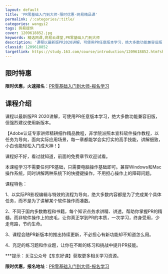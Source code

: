 ```yaml
---
layout: default
title: 'PR零基础入门到大师-限时优惠-网易精品课'
permalink: /:categories/:title/
categories: wangyi2
tags: 网易提供
cover: 1209618852.jpg
keywords: 精选网课,网易云课堂,PR零基础入门到大师
description: '课程以最新版PR2020讲解，可使用PR任意版本学习，绝大多数功能兼容旧版，但强烈建议使用新版本。【Adobe认证专家讲'
classid: 1209618852
targetlink: https://study.163.com/course/introduction/1209618852.htm?share=1&shareId=1025206652&utm_campaign=share&utm_medium=iphoneShare&utm_source=&utm_u=1025206652
---
```


## 限时特惠

**限时优惠，火速报名**：[PR零基础入门到大师-报名学习](https://study.163.com/course/introduction/1209618852.htm?share=1&shareId=1025206652&utm_campaign=share&utm_medium=iphoneShare&utm_source=&utm_u=1025206652)

## 课程介绍

课程以最新版PR 2020讲解，可使用PR任意版本学习，绝大多数功能兼容旧版，但强烈建议使用新版本。

【Adobe认证专家讲师精耕细作精品教程，非学院派照本宣科软件操作教程，以任务为导向，面向实际应用场景，每一章都能学会实打实的高手技能，讲解细致，小白也能轻松入门成大神！】

课程好不好，看过就知道，前面的免费章节欢迎试看。

本课程学习不需要任何PR基础，只需要电脑操作基础即可。兼容Windows和Mac操作系统，同时讲解两种系统下的快捷键操作，不用担心操作上的障碍问题。

课程特色：

1、以实际PR影视编辑与特效的流程为导向，绝大多数内容都是为了完成某个具体任务，而不是为了讲解某个软件操作而凑数。

2、不同于国内多数教程和书籍，每个知识点务求讲精、讲透，帮助你掌握PR的精髓，而非软件操作上的皮毛，让你真正学到PR的本质，一次学习，终身受用，少走弯路，节约生命。

3、课程会随PR新版本的推出持续更新，不必担心有新功能却不知道怎么用。

4、充足的练习题和作业题，让你在不断的练习和挑战中提升PR技能。

***提示：关注公众号【东东好课】获取更多相关学习资源。

**限时优惠，报名地址**：[PR零基础入门到大师-报名学习](https://study.163.com/course/introduction/1209618852.htm?share=1&shareId=1025206652&utm_campaign=share&utm_medium=iphoneShare&utm_source=&utm_u=1025206652)

